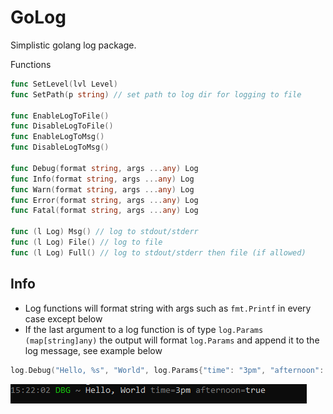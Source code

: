 # GoLog
Simplistic golang log package.

Functions

```go
func SetLevel(lvl Level)
func SetPath(p string) // set path to log dir for logging to file

func EnableLogToFile()
func DisableLogToFile()
func EnableLogToMsg()
func DisableLogToMsg()

func Debug(format string, args ...any) Log
func Info(format string, args ...any) Log
func Warn(format string, args ...any) Log
func Error(format string, args ...any) Log
func Fatal(format string, args ...any) Log

func (l Log) Msg() // log to stdout/stderr
func (l Log) File() // log to file
func (l Log) Full() // log to stdout/stderr then file (if allowed)
```

## Info
- Log functions will format string with args such as `fmt.Printf` in every case except below
- If the last argument to a log function is of type `log.Params (map[string]any)` the output will format `log.Params` and append it to the log message, see example below

```go
log.Debug("Hello, %s", "World", log.Params{"time": "3pm", "afternoon": true}).Msg()
```
![example_1](./assets/example_1.png)
